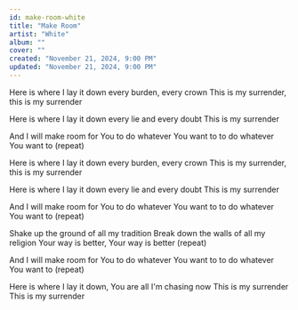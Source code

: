 ```yaml
---
id: make-room-white
title: "Make Room"
artist: "White"
album: ""
cover: ""
created: "November 21, 2024, 9:00 PM"
updated: "November 21, 2024, 9:00 PM"
---
```


Here is where I lay it down
every burden, every crown
This is my surrender, this is my surrender

Here is where I lay it down
every lie and every doubt
This is my surrender

And I will make room for You
to do whatever You want to
to do whatever You want to
(repeat)

Here is where I lay it down
every burden, every crown
This is my surrender, this is my surrender

Here is where I lay it down
every lie and every doubt
This is my surrender

And I will make room for You
to do whatever You want to
to do whatever You want to
(repeat)

Shake up the ground of all my tradition
Break down the walls of all my religion
Your way is better, Your way is better
(repeat)

And I will make room for You
to do whatever You want to
to do whatever You want to
(repeat)

Here is where I lay it down,
You are all I'm chasing now
This is my surrender
This is my surrender

